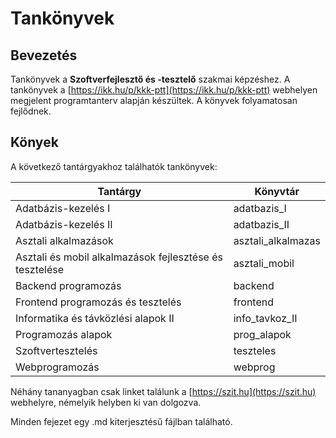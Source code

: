 # Tankönyvek

## Bevezetés

Tankönyvek a **Szoftverfejlesztő és -tesztelő** szakmai képzéshez. A tankönyvek a [https://ikk.hu/p/kkk-ptt](https://ikk.hu/p/kkk-ptt) webhelyen megjelent programtanterv alapján készültek. A könyvek folyamatosan fejlődnek.

## Könyek

A következő tantárgyakhoz találhatók tankönyvek:

|  Tantárgy  |  Könyvtár  |
|-|-|
| Adatbázis-kezelés I | adatbazis_I |
| Adatbázis-kezelés II | adatbazis_II |
| Asztali alkalmazások | asztali_alkalmazas |
| Asztali és mobil alkalmazások fejlesztése és tesztelése | asztali_mobil |
| Backend programozás | backend |
| Frontend programozás és tesztelés | frontend |
| Informatika és távközlési alapok II | info_tavkoz_II |
| Programozás alapok | prog_alapok |
| Szoftvertesztelés | teszteles |
| Webprogramozás | webprog |

Néhány tananyagban csak linket találunk a [https://szit.hu](https://szit.hu) webhelyre, némelyik helyben ki van dolgozva.

Minden fejezet egy .md kiterjesztésű fájlban található.
